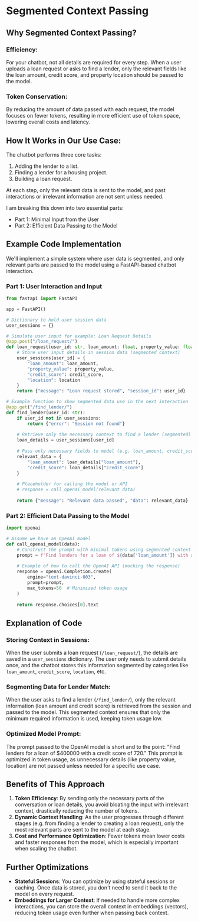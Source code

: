 
# Segmented Context Passing

## Why Segmented Context Passing?

### Efficiency:
For your chatbot, not all details are required for every step. When a user uploads a loan request or asks to find a lender, only the relevant fields like the loan amount, credit score, and property location should be passed to the model.

### Token Conservation:
By reducing the amount of data passed with each request, the model focuses on fewer tokens, resulting in more efficient use of token space, lowering overall costs and latency.

## How It Works in Our Use Case:

The chatbot performs three core tasks:
1. Adding the lender to a list.
2. Finding a lender for a housing project.
3. Building a loan request.

At each step, only the relevant data is sent to the model, and past interactions or irrelevant information are not sent unless needed.

I am breaking this down into two essential parts:
- Part 1: Minimal Input from the User
- Part 2: Efficient Data Passing to the Model

## Example Code Implementation

We'll implement a simple system where user data is segmented, and only relevant parts are passed to the model using a FastAPI-based chatbot interaction.

### Part 1: User Interaction and Input

```python
from fastapi import FastAPI

app = FastAPI()

# Dictionary to hold user session data
user_sessions = {}

# Simulate user input for example: Loan Request Details
@app.post("/loan_request/")
def loan_request(user_id: str, loan_amount: float, property_value: float, credit_score: int, location: str):
    # Store user input details in session data (segmented context)
    user_sessions[user_id] = {
        "loan_amount": loan_amount,
        "property_value": property_value,
        "credit_score": credit_score,
        "location": location
    }
    return {"message": "Loan request stored", "session_id": user_id}

# Example function to show segmented data use in the next interaction
@app.get("/find_lender/")
def find_lender(user_id: str):
    if user_id not in user_sessions:
        return {"error": "Session not found"}
    
    # Retrieve only the necessary context to find a lender (segmented)
    loan_details = user_sessions[user_id]
    
    # Pass only necessary fields to model (e.g. loan_amount, credit_score)
    relevant_data = {
        "loan_amount": loan_details["loan_amount"],
        "credit_score": loan_details["credit_score"]
    }
    
    # Placeholder for calling the model or API
    # response = call_openai_model(relevant_data)
    
    return {"message": "Relevant data passed", "data": relevant_data}
```

### Part 2: Efficient Data Passing to the Model

```python
import openai

# Assume we have an OpenAI model
def call_openai_model(data):
    # Construct the prompt with minimal tokens using segmented context
    prompt = f"Find lenders for a loan of ${data['loan_amount']} with a credit score of {data['credit_score']}."
    
    # Example of how to call the OpenAI API (mocking the response)
    response = openai.Completion.create(
        engine="text-davinci-003",
        prompt=prompt,
        max_tokens=50  # Minimized token usage
    )
    
    return response.choices[0].text
```

## Explanation of Code

### Storing Context in Sessions:
When the user submits a loan request (`/loan_request/`), the details are saved in a `user_sessions` dictionary.
The user only needs to submit details once, and the chatbot stores this information segmented by categories like `loan_amount`, `credit_score`, `location`, etc.

### Segmenting Data for Lender Match:
When the user asks to find a lender (`/find_lender/`), only the relevant information (loan amount and credit score) is retrieved from the session and passed to the model. This segmented context ensures that only the minimum required information is used, keeping token usage low.

### Optimized Model Prompt:
The prompt passed to the OpenAI model is short and to the point:
"Find lenders for a loan of $400000 with a credit score of 720." This prompt is optimized in token usage, as unnecessary details (like property value, location) are not passed unless needed for a specific use case.

## Benefits of This Approach

1. **Token Efficiency**: By sending only the necessary parts of the conversation or loan details, you avoid bloating the input with irrelevant context, drastically reducing the number of tokens.
2. **Dynamic Context Handling**: As the user progresses through different stages (e.g. from finding a lender to creating a loan request), only the most relevant parts are sent to the model at each stage.
3. **Cost and Performance Optimization**: Fewer tokens mean lower costs and faster responses from the model, which is especially important when scaling the chatbot.

## Further Optimizations

- **Stateful Sessions**: You can optimize by using stateful sessions or caching. Once data is stored, you don't need to send it back to the model on every request.
- **Embeddings for Larger Context**: If needed to handle more complex interactions, you can store the overall context in embeddings (vectors), reducing token usage even further when passing back context.
